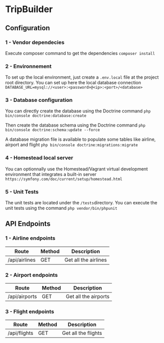 # TripBuilder
## Configuration
### 1 - Vendor dependecies
Execute composer command to get the dependencies
`composer install`

### 2 - Environnement
To set up the local environment, just create a `.env.local` file at the project root directory. You can set up here the local database connection
`DATABASE_URL=mysql://<user>:<password>@<ip>:<port>/<database>`

### 3 - Database configuration
You can directly create the database using the Doctrine command
`php bin/console doctrine:database:create`

Then create the database schema using the Doctrine command
`php bin/console doctrine:schema:update --force`

A database migration file is available to populate some tables like airline, airport and flight
`php bin/console doctrine:migrations:migrate`

### 4 - Homestead local server
You can optionnally use the Homestead/Vagrant virtual development environment that integrates a built-in server
`https://symfony.com/doc/current/setup/homestead.html`

### 5 - Unit Tests
The unit tests are located under the `/tests`directory. You can execute the unit tests using the command
`php vendor/bin/phpunit`

## API Endpoints
### 1 - Airline endpoints
| Route | Method | Description |
| ------| ------ | ----------- |
| /api/airlines | GET | Get all the airlines |

### 2 - Airport endpoints
| Route | Method | Description |
| ------| ------ | ----------- |
| /api/airports | GET | Get all the airports |

### 3 - Flight endpoints
| Route | Method | Description |
| ------| ------ | ----------- |
| /api/flights | GET | Get all the flights |

